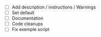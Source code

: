 - [ ] Add description / instructions / Warnings
- [ ] Set default
- [ ] Documentation
- [ ] Code cleanups
- [ ] Fix exemple script